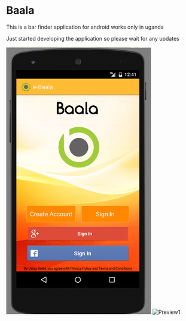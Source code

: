 Baala
=====

This is a bar finder application for android works only in uganda

Just started developing the application so please wait for any updates

![Preview1](https://github.com/christoandrew/BaalaV2/blob/master/img2.png)
![Preview1](https://github.com/christoandrew/BaalaV2/blob/master/img3.png)


